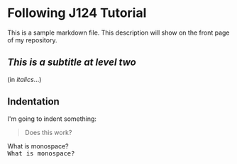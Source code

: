 # Following J124 Tutorial

This is a sample markdown file. This description will show on the front page of my repository.

## _This is a subtitle at level two_

(in *italics*...)

## Indentation

I'm going to indent something:

> Does this work?

What is monospace?<br>
<samp>What is monospace?</samp>

